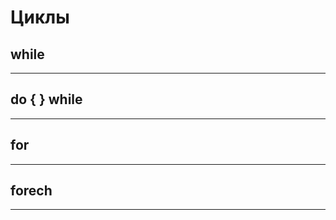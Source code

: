 <h1>Циклы</h1>
<h2>while</h2>

-------------------------------------------------------------------------

<h2>do {  } while</h2>

---------------------

<h2>for</h2>

------------------------------------------------------------------

<h2>forech</h2>

------------------------------------------------------------------